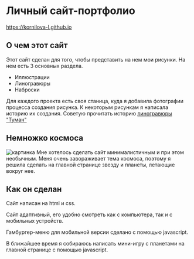 # Личный сайт-портфолио
https://kornilova-l.github.io

## О чем этот сайт
Этот сайт сделан для того, чтобы представить на нем мои рисунки.
На нем есть 3 основных раздела.
* Иллюстрации
* Линогравюры
* Наброски

Для каждого проекта есть своя станица, куда я добавила фотографии процесса создания рисунка. К некоторым рисункам я написала историю их создания. Советую прочитать историю [линогравюры "Туман"](https://kornilova-l.github.io/linocut-fog)

## Немножко космоса
![картинка](http://i91.fastpic.ru/big/2017/0208/46/d904443caa471cffc2673b71bee7d246.png)
Мне хотелось сделать сайт минималистичным и при этом необычным. Меня очень завораживает тема космоса, поэтому я решила сделать на главной странице звезду и планеты, летающие вокруг нее.

## Как он сделан
Сайт написан на html и css.

Сайт адаптивный, его удобно смотреть как с компьютера, так и с мобильных устройств.

Гамбургер-меню для мобильной версии сделано с помощью javascript.

В ближайшее время я собираюсь написать мини-игру с планетами на главной странице с помощью javascript. 
